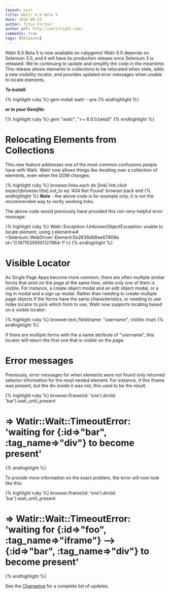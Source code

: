 ```yaml
---
layout: post
title: Watir 6.0 Beta 5
date: 2016-09-25
author: Titus Fortner
author_url: http://watirtight.com/
comments: true
tags: [Releases]
---
```


Watir 6.0 Beta 5 is now available on rubygems! Watir 6.0 depends on
Selenium 3.0, and it will have its production release once Selenium 3 is 
released. We're continuing to update and simplify the code in the meantime. 
This release allows elements in collections to be relocated when stale, 
adds a new visibility locator, and provides updated error messages when 
unable to locate elements.

<!--more-->

***To install:***

{% highlight ruby %}
gem install watir --pre
{% endhighlight %}

***or in your Gemfile:*** 

{% highlight ruby %}
gem "watir", ">= 6.0.0.beta5"
{% endhighlight %}

# Relocating Elements from Collections

This new feature addresses one of the most common confusions
people have with Watir. Watir now allows things like iterating over a 
collection of elements, even when the DOM changes:

{% highlight ruby %}
browser.links.each do |link|
  link.click
  expect(browser.title).not_to eq '404 Not Found'
  browser.back
end
{% endhighlight %}
***Note*** - the above code is for example only, it is not the recommended
way to verify working links. 

The above code would previously have provided this not-very-helpful
error message:

{% highlight ruby %}
Watir::Exception::UnknownObjectException: unable to locate element, using {:element=>#<Selenium::WebDriver::Element:0x2836d06ee67909a id="0.18715359551127864-1">}
{% endhighlight %}

# Visible Locator

As Single Page Apps become more common, there are often multiple
similar forms that exist on the page at the same time, while only one of
them is visible. For instance, a create object modal and an edit object
modal, or a log in modal and a sign up modal. Rather than needing to 
create multiple page objects if the forms have the same characteristics,
or needing to use index locator to pick which form to use, Watir now 
supports locating based on a visible locator:

{% highlight ruby %}
browser.text_field(name: "username", visible: true)
{% endhighlight %}

If there are multiple forms with the a name attribute of "username", this
locator will return the first one that is visible on the page.

# Error messages
Previously, error messages for when elements were not found only returned
selector information for the most nested element. For instance, if this
iframe was present, but the div inside it was not, this used to be the result:

{% highlight ruby %}
browser.iframe(id: 'one').div(id: 'bar').wait_until_present
# => Watir::Wait::TimeoutError: 'waiting for {:id=>"bar", :tag_name=>"div"} to become present'
{% endhighlight %}

To provide more information on the exact problem, the error will now look
like this:

{% highlight ruby %}
browser.iframe(id: 'one').div(id: 'bar').wait_until_present
# => Watir::Wait::TimeoutError: 'waiting for {:id=>"foo", :tag_name=>"iframe"} --> {:id=>"bar", :tag_name=>"div"} to become present'
{% endhighlight %}

See the [Changelog](https://github.com/watir/watir/blob/master/CHANGES.md) 
for a complete list of updates.
